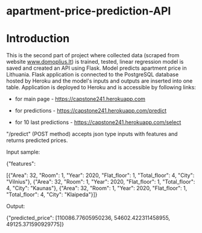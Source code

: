 # apartment-price-prediction-API
# Introduction

This is the second part of project where collected data (scraped from website www.domoplius.lt) is trained, tested, linear regression model is saved and created an API using Flask.
Model predicts apartment price in Lithuania. Flask application is connected to the PostgreSQL database hosted by Heroku and the model's inputs and outputs are inserted into one table.
Application is deployed  to Heroku and is accessible by following links:

 * for main page - https://capstone241.herokuapp.com
 
 * for predictions - https://capstone241.herokuapp.com/predict
 
 * for 10 last predictions - https://capstone241.herokuapp.com/select
 
"/predict" (POST method) accepts json type inputs with features and returns predicted prices.

Input sample: 

{"features": 

[{"Area": 32, "Room": 1, "Year": 2020, "Flat_floor": 1, "Total_floor": 4, "City": "Vilnius"}, 
{"Area": 32, "Room": 1, "Year": 2020, "Flat_floor": 1, "Total_floor": 4, "City": "Kaunas"}, 
{"Area": 32, "Room": 1, "Year": 2020, "Flat_floor": 1, "Total_floor": 4, "City": "Klaipeda"}]}

Output:

{"predicted_price": [110086.77605950236, 54602.422311458955, 49125.371590929775]}
